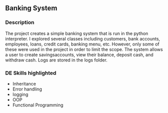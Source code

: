 ## Banking System

### Description
The project creates a simple banking system that is run in the python interpreter. I explored several classes including customers, bank accounts, employees, loans, credit cards, banking menu, etc. However, only some of these were used in the project in order to limit the scope. The system allows a user to create savingsaccounts, view their balance, deposit cash, and withdraw cash. Logs are stored in the logs folder.

### DE Skills highlighted
- Inheritance
- Error handling
- logging
- OOP
- Functional Programming
